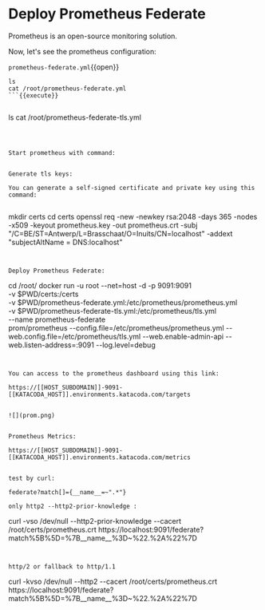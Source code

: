 # Deploy Prometheus Federate

Prometheus is an open-source monitoring solution.

Now, let's see the prometheus configuration:

`prometheus-federate.yml`{{open}}



```
ls
cat /root/prometheus-federate.yml
```{{execute}}


```
ls
cat /root/prometheus-federate-tls.yml
```{{execute}}



Start prometheus with command:


Generate tls keys:

You can generate a self-signed certificate and private key using this command:


```
mkdir certs
cd certs
openssl req -new -newkey rsa:2048 -days 365 -nodes -x509 -keyout prometheus.key -out prometheus.crt -subj "/C=BE/ST=Antwerp/L=Brasschaat/O=Inuits/CN=localhost" -addext "subjectAltName = DNS:localhost"  
```{{execute}}


Deploy Prometheus Federate:

```
cd /root/
docker run -u root --net=host -d -p 9091:9091 \
    -v $PWD/certs:/certs \
    -v $PWD/prometheus-federate.yml:/etc/prometheus/prometheus.yml \
    -v $PWD/prometheus-federate-tls.yml:/etc/prometheus/tls.yml \
    --name prometheus-federate \
    prom/prometheus --config.file=/etc/prometheus/prometheus.yml --web.config.file=/etc/prometheus/tls.yml --web.enable-admin-api --web.listen-address=:9091 --log.level=debug
```{{execute}}


You can access to the prometheus dashboard using this link:

https://[[HOST_SUBDOMAIN]]-9091-[[KATACODA_HOST]].environments.katacoda.com/targets


![](prom.png)


Prometheus Metrics:

https://[[HOST_SUBDOMAIN]]-9091-[[KATACODA_HOST]].environments.katacoda.com/metrics


test by curl:

federate?match[]={__name__=~".*"}

only http2 --http2-prior-knowledge :

```
curl -vso /dev/null --http2-prior-knowledge --cacert /root/certs/prometheus.crt  https://localhost:9091/federate?match%5B%5D=%7B__name__%3D~%22.%2A%22%7D

```{{execute}}


http/2 or fallback to http/1.1

```
curl -kvso /dev/null --http2 --cacert /root/certs/prometheus.crt  https://localhost:9091/federate?match%5B%5D=%7B__name__%3D~%22.%2A%22%7D

```{{execute}}
